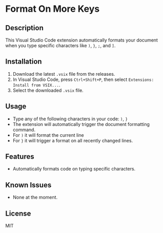 # Format On More Keys

## Description
This Visual Studio Code extension automatically formats your document when you type specific characters like `)`, `}`, `;`, and `]`.

## Installation
1. Download the latest `.vsix` file from the releases.
2. In Visual Studio Code, press `Ctrl+Shift+P`, then select `Extensions: Install from VSIX...`.
3. Select the downloaded `.vsix` file.

## Usage
- Type any of the following characters in your code: `)`, `}`
- The extension will automatically trigger the document formatting command.
- For `)` it will format the current line
- For `}` it will trigger a format on all recently changed lines.

## Features
- Automatically formats code on typing specific characters.

## Known Issues
- None at the moment.

## License
MIT

